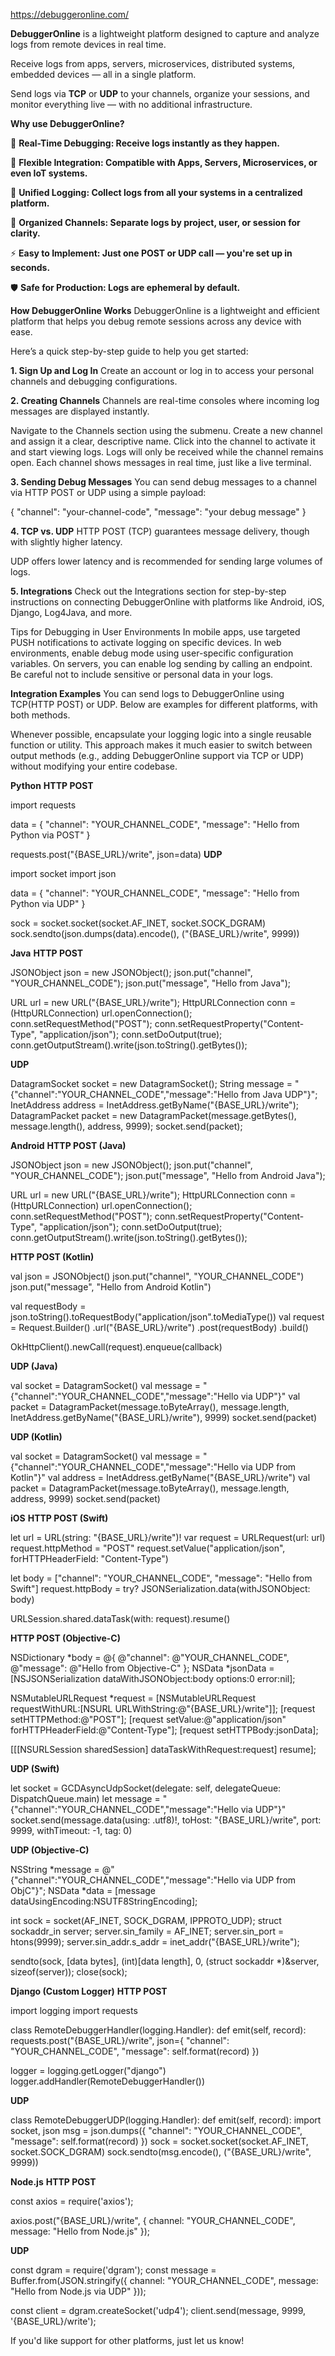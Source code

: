 https://debuggeronline.com/

**DebuggerOnline** is a lightweight platform designed to capture and analyze logs from remote devices in real time.

Receive logs from apps, servers, microservices, distributed systems, embedded devices — all in a single platform.

Send logs via **TCP** or **UDP** to your channels, organize your sessions, and monitor everything live — with no additional infrastructure.

**Why use DebuggerOnline?**

🔧 **Real-Time Debugging: Receive logs instantly as they happen.**

📡 **Flexible Integration: Compatible with Apps, Servers, Microservices, or even IoT systems.**

🧩 **Unified Logging: Collect logs from all your systems in a centralized platform.**

📂 **Organized Channels: Separate logs by project, user, or session for clarity.**

⚡ **Easy to Implement: Just one POST or UDP call — you're set up in seconds.**

🛡️ **Safe for Production: Logs are ephemeral by default.**


**How DebuggerOnline Works**
DebuggerOnline is a lightweight and efficient platform that helps you debug remote sessions across any device with ease.

Here’s a quick step-by-step guide to help you get started:

**1. Sign Up and Log In**
Create an account or log in to access your personal channels and debugging configurations.

**2. Creating Channels**
Channels are real-time consoles where incoming log messages are displayed instantly.

Navigate to the Channels section using the submenu.
Create a new channel and assign it a clear, descriptive name.
Click into the channel to activate it and start viewing logs.
Logs will only be received while the channel remains open.
Each channel shows messages in real time, just like a live terminal.

**3. Sending Debug Messages**
You can send debug messages to a channel via HTTP POST or UDP using a simple payload:

{
  "channel": "your-channel-code",
  "message": "your debug message"
}

**4. TCP vs. UDP**
HTTP POST (TCP) guarantees message delivery, though with slightly higher latency.

UDP offers lower latency and is recommended for sending large volumes of logs.

**5. Integrations**
Check out the Integrations section for step-by-step instructions on connecting DebuggerOnline with platforms like Android, iOS, Django, Log4Java, and more.

Tips for Debugging in User Environments
In mobile apps, use targeted PUSH notifications to activate logging on specific devices.
In web environments, enable debug mode using user-specific configuration variables.
On servers, you can enable log sending by calling an endpoint.
Be careful not to include sensitive or personal data in your logs.

**Integration Examples**
You can send logs to DebuggerOnline using TCP(HTTP POST) or UDP. Below are examples for different platforms, with both methods.

Whenever possible, encapsulate your logging logic into a single reusable function or utility. This approach makes it much easier to switch between output methods (e.g., adding DebuggerOnline support via TCP or UDP) without modifying your entire codebase.

  **Python**
  **HTTP POST**

import requests

data = {
    "channel": "YOUR_CHANNEL_CODE",
    "message": "Hello from Python via POST"
}

requests.post("{BASE_URL}/write", json=data)
  **UDP**

import socket
import json

data = {
    "channel": "YOUR_CHANNEL_CODE",
    "message": "Hello from Python via UDP"
}

sock = socket.socket(socket.AF_INET, socket.SOCK_DGRAM)
sock.sendto(json.dumps(data).encode(), ("{BASE_URL}/write", 9999))

  **Java**
  **HTTP POST**

JSONObject json = new JSONObject();
json.put("channel", "YOUR_CHANNEL_CODE");
json.put("message", "Hello from Java");

URL url = new URL("{BASE_URL}/write");
HttpURLConnection conn = (HttpURLConnection) url.openConnection();
conn.setRequestMethod("POST");
conn.setRequestProperty("Content-Type", "application/json");
conn.setDoOutput(true);
conn.getOutputStream().write(json.toString().getBytes());

  **UDP**

DatagramSocket socket = new DatagramSocket();
String message = "{\"channel\":\"YOUR_CHANNEL_CODE\",\"message\":\"Hello from Java UDP\"}";
InetAddress address = InetAddress.getByName("{BASE_URL}/write");
DatagramPacket packet = new DatagramPacket(message.getBytes(), message.length(), address, 9999);
socket.send(packet);

  **Android**
  **HTTP POST (Java)**

JSONObject json = new JSONObject();
json.put("channel", "YOUR_CHANNEL_CODE");
json.put("message", "Hello from Android Java");

URL url = new URL("{BASE_URL}/write");
HttpURLConnection conn = (HttpURLConnection) url.openConnection();
conn.setRequestMethod("POST");
conn.setRequestProperty("Content-Type", "application/json");
conn.setDoOutput(true);
conn.getOutputStream().write(json.toString().getBytes());

  **HTTP POST (Kotlin)**

val json = JSONObject()
json.put("channel", "YOUR_CHANNEL_CODE")
json.put("message", "Hello from Android Kotlin")

val requestBody = json.toString().toRequestBody("application/json".toMediaType())
val request = Request.Builder()
    .url("{BASE_URL}/write")
    .post(requestBody)
    .build()

OkHttpClient().newCall(request).enqueue(callback)
  
  **UDP (Java)**

val socket = DatagramSocket()
val message = "{\"channel\":\"YOUR_CHANNEL_CODE\",\"message\":\"Hello via UDP\"}"
val packet = DatagramPacket(message.toByteArray(), message.length, InetAddress.getByName("{BASE_URL}/write"), 9999)
socket.send(packet)

  **UDP (Kotlin)**

val socket = DatagramSocket()
val message = "{\"channel\":\"YOUR_CHANNEL_CODE\",\"message\":\"Hello via UDP from Kotlin\"}"
val address = InetAddress.getByName("{BASE_URL}/write")
val packet = DatagramPacket(message.toByteArray(), message.length, address, 9999)
socket.send(packet)

  **iOS**
  **HTTP POST (Swift)**

let url = URL(string: "{BASE_URL}/write")!
var request = URLRequest(url: url)
request.httpMethod = "POST"
request.setValue("application/json", forHTTPHeaderField: "Content-Type")

let body = ["channel": "YOUR_CHANNEL_CODE", "message": "Hello from Swift"]
request.httpBody = try? JSONSerialization.data(withJSONObject: body)

URLSession.shared.dataTask(with: request).resume()

  **HTTP POST (Objective-C)**

NSDictionary *body = @{
    @"channel": @"YOUR_CHANNEL_CODE",
    @"message": @"Hello from Objective-C"
};
NSData *jsonData = [NSJSONSerialization dataWithJSONObject:body options:0 error:nil];

NSMutableURLRequest *request = [NSMutableURLRequest requestWithURL:[NSURL URLWithString:@"{BASE_URL}/write"]];
[request setHTTPMethod:@"POST"];
[request setValue:@"application/json" forHTTPHeaderField:@"Content-Type"];
[request setHTTPBody:jsonData];

[[[NSURLSession sharedSession] dataTaskWithRequest:request] resume];

  **UDP (Swift)**

let socket = GCDAsyncUdpSocket(delegate: self, delegateQueue: DispatchQueue.main)
let message = "{\"channel\":\"YOUR_CHANNEL_CODE\",\"message\":\"Hello via UDP\"}"
socket.send(message.data(using: .utf8)!, toHost: "{BASE_URL}/write", port: 9999, withTimeout: -1, tag: 0)

  **UDP (Objective-C)**

NSString *message = @"{\"channel\":\"YOUR_CHANNEL_CODE\",\"message\":\"Hello via UDP from ObjC\"}";
NSData *data = [message dataUsingEncoding:NSUTF8StringEncoding];

int sock = socket(AF_INET, SOCK_DGRAM, IPPROTO_UDP);
struct sockaddr_in server;
server.sin_family = AF_INET;
server.sin_port = htons(9999);
server.sin_addr.s_addr = inet_addr("{BASE_URL}/write");

sendto(sock, [data bytes], (int)[data length], 0, (struct sockaddr *)&server, sizeof(server));
close(sock);

  **Django (Custom Logger)**
  **HTTP POST**

import logging
import requests

class RemoteDebuggerHandler(logging.Handler):
    def emit(self, record):
        requests.post("{BASE_URL}/write", json={
            "channel": "YOUR_CHANNEL_CODE",
            "message": self.format(record)
        })

logger = logging.getLogger("django")
logger.addHandler(RemoteDebuggerHandler())

  **UDP**

class RemoteDebuggerUDP(logging.Handler):
    def emit(self, record):
        import socket, json
        msg = json.dumps({
            "channel": "YOUR_CHANNEL_CODE",
            "message": self.format(record)
        })
        sock = socket.socket(socket.AF_INET, socket.SOCK_DGRAM)
        sock.sendto(msg.encode(), ("{BASE_URL}/write", 9999))

  **Node.js**
  **HTTP POST**

const axios = require('axios');

axios.post("{BASE_URL}/write", {
    channel: "YOUR_CHANNEL_CODE",
    message: "Hello from Node.js"
});

  **UDP**

const dgram = require('dgram');
const message = Buffer.from(JSON.stringify({
    channel: "YOUR_CHANNEL_CODE",
    message: "Hello from Node.js via UDP"
}));

const client = dgram.createSocket('udp4');
client.send(message, 9999, '{BASE_URL}/write');


If you'd like support for other platforms, just let us know!
